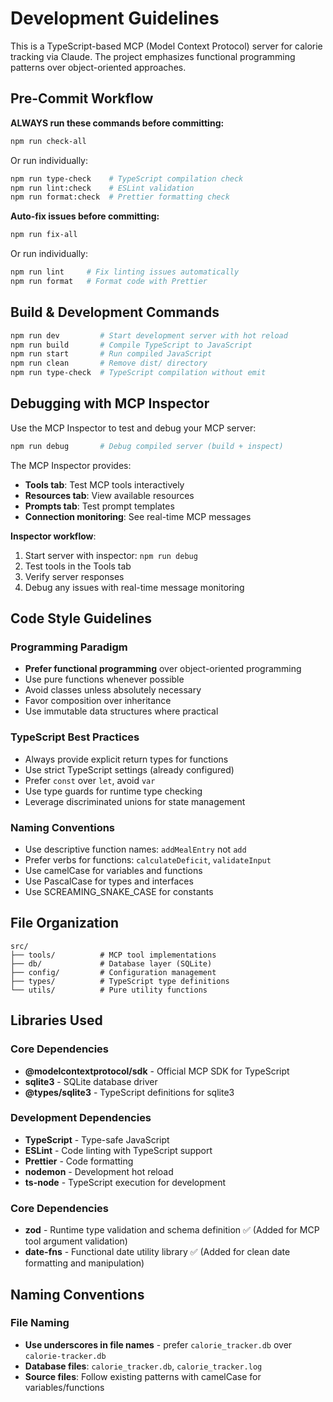# Development Guidelines

This is a TypeScript-based MCP (Model Context Protocol) server for calorie tracking via Claude. The project emphasizes functional programming patterns over object-oriented approaches.

## Pre-Commit Workflow

**ALWAYS run these commands before committing:**

```bash
npm run check-all
```

Or run individually:
```bash
npm run type-check    # TypeScript compilation check
npm run lint:check    # ESLint validation
npm run format:check  # Prettier formatting check
```

**Auto-fix issues before committing:**
```bash
npm run fix-all
```

Or run individually:
```bash
npm run lint     # Fix linting issues automatically
npm run format   # Format code with Prettier
```

## Build & Development Commands

```bash
npm run dev         # Start development server with hot reload
npm run build       # Compile TypeScript to JavaScript
npm run start       # Run compiled JavaScript
npm run clean       # Remove dist/ directory
npm run type-check  # TypeScript compilation without emit
```

## Debugging with MCP Inspector

Use the MCP Inspector to test and debug your MCP server:

```bash
npm run debug       # Debug compiled server (build + inspect)
```

The MCP Inspector provides:
- **Tools tab**: Test MCP tools interactively
- **Resources tab**: View available resources
- **Prompts tab**: Test prompt templates
- **Connection monitoring**: See real-time MCP messages

**Inspector workflow**:
1. Start server with inspector: `npm run debug`
2. Test tools in the Tools tab
3. Verify server responses
4. Debug any issues with real-time message monitoring

## Code Style Guidelines

### Programming Paradigm
- **Prefer functional programming** over object-oriented programming
- Use pure functions whenever possible
- Avoid classes unless absolutely necessary
- Favor composition over inheritance
- Use immutable data structures where practical

### TypeScript Best Practices
- Always provide explicit return types for functions
- Use strict TypeScript settings (already configured)
- Prefer `const` over `let`, avoid `var`
- Use type guards for runtime type checking
- Leverage discriminated unions for state management

### Naming Conventions
- Use descriptive function names: `addMealEntry` not `add`
- Prefer verbs for functions: `calculateDeficit`, `validateInput`
- Use camelCase for variables and functions
- Use PascalCase for types and interfaces
- Use SCREAMING_SNAKE_CASE for constants

## File Organization

```
src/
├── tools/          # MCP tool implementations
├── db/             # Database layer (SQLite)
├── config/         # Configuration management
├── types/          # TypeScript type definitions
└── utils/          # Pure utility functions
```

## Libraries Used

### Core Dependencies
- **@modelcontextprotocol/sdk** - Official MCP SDK for TypeScript
- **sqlite3** - SQLite database driver
- **@types/sqlite3** - TypeScript definitions for sqlite3

### Development Dependencies
- **TypeScript** - Type-safe JavaScript
- **ESLint** - Code linting with TypeScript support
- **Prettier** - Code formatting
- **nodemon** - Development hot reload
- **ts-node** - TypeScript execution for development

### Core Dependencies
- **zod** - Runtime type validation and schema definition ✅ (Added for MCP tool argument validation)
- **date-fns** - Functional date utility library ✅ (Added for clean date formatting and manipulation)

## Naming Conventions

### File Naming
- **Use underscores in file names** - prefer `calorie_tracker.db` over `calorie-tracker.db`
- **Database files**: `calorie_tracker.db`, `calorie_tracker.log`
- **Source files**: Follow existing patterns with camelCase for variables/functions
